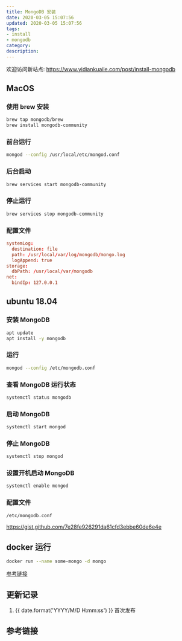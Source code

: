 ```yaml
---
title: MongoDB 安装
date: 2020-03-05 15:07:56
updated: 2020-03-05 15:07:56
tags:
- install
- mongodb
category:
description:
---
```


欢迎访问新站点: <https://www.yidiankuaile.com/post/install-mongodb>

## MacOS

### 使用 brew 安装

```sh
brew tap mongodb/brew
brew install mongodb-community
```

### 前台运行

```sh
mongod --config /usr/local/etc/mongod.conf
```

### 后台启动

```sh
brew services start mongodb-community
```

### 停止运行

```sh
brew services stop mongodb-community
```

### 配置文件

```conf /usr/local/etc/mongod.conf
systemLog:
  destination: file
  path: /usr/local/var/log/mongodb/mongo.log
  logAppend: true
storage:
  dbPath: /usr/local/var/mongodb
net:
  bindIp: 127.0.0.1
```

## ubuntu 18.04

### 安装 MongoDB

```sh
apt update
apt install -y mongodb
```

### 运行

```sh
mongod --config /etc/mongodb.conf
```

### 查看 MongoDB 运行状态

```sh
systemctl status mongodb
```

### 启动 MongoDB

```sh
systemctl start mongod
```

### 停止 MongoDB

```sh
systemctl stop mongod
```

### 设置开机启动 MongoDB

```sh
systemctl enable mongod
```

### 配置文件

```
/etc/mongodb.conf
```

https://gist.github.com/7e28fe926291da61cfd3ebbe60de6e4e

## docker 运行

```sh
docker run --name some-mongo -d mongo
```

[参考链接](https://hub.docker.com/_/mongo)

## 更新记录

1. {{ date.format('YYYY/M/D H:mm:ss') }} 首次发布

## 参考链接
